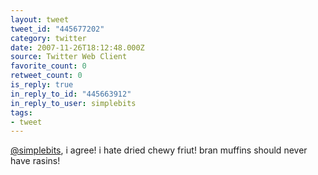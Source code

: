 ```yaml
---
layout: tweet
tweet_id: "445677202"
category: twitter
date: 2007-11-26T18:12:48.000Z
source: Twitter Web Client
favorite_count: 0
retweet_count: 0
is_reply: true
in_reply_to_id: "445663912"
in_reply_to_user: simplebits
tags:
- tweet
---
```


[@simplebits](https://twitter.com/@simplebits), i agree! i hate dried chewy friut! bran muffins should never have rasins!
